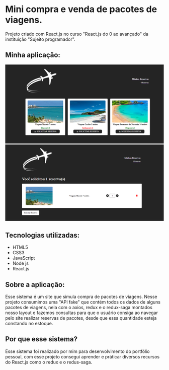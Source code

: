 # Mini compra e venda de pacotes de viagens.
Projeto criado com React.js no curso "React.js do 0 ao avançado" da instituição "Sujeito programador".

## Minha aplicação:

<img src="./public/ScreenShots/img1.PNG" />
<img src="./public/ScreenShots/img2.PNG" />


## Tecnologias utilizadas:
<ul>
  <li>HTML5</li>
  <li>CSS3</li>
  <li>JavaScript</li>
  <li>Node js</li>
  <li>React.js</li>
</ul>

## Sobre a aplicação:

Esse sistema é um site que simula compra de pacotes de viagens. Nesse projeto consumimos uma "API fake" que contém todos os dados de alguns pacotes de viagens, nela com o axios, redux e o redux-saga montados nosso layout e fazemos consultas para que o usuário consiga ao navegar pelo site realizar reservas de pacotes, desde que essa quantidade esteja constando no estoque.

## Por que esse sistema?

Esse sistema foi realizado por mim para desenvolvimento do portfólio pessoal, com esse projeto consegui aprender e práticar diversos recursos do React.js como o redux e o redus-saga.
